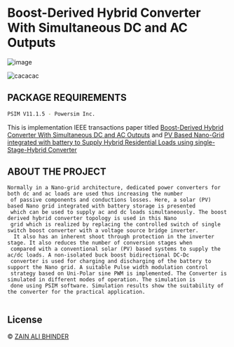 # Boost-Derived Hybrid Converter With Simultaneous DC and AC Outputs

![image](https://github.com/zainalibhinder/Boost-Derived-Hybrid-Converter-With-Simultaneous-DC-and-AC-Outputs/assets/109630795/9894c9d4-9ee6-4c77-a67f-8e7e67be8e98)

![cacacac](https://github.com/zainalibhinder/Boost-Derived-Hybrid-Converter-With-Simultaneous-DC-and-AC-Outputs/assets/109630795/5d286da4-ea78-420d-a142-6d5e350880e7)

## PACKAGE REQUIREMENTS

```bash
PSIM V11.1.5 - Powersim Inc. 
```

This is implementation IEEE transactions paper titled [Boost-Derived Hybrid Converter With Simultaneous DC and AC Outputs](https://ieeexplore.ieee.org/document/6553180?denied=)
and [PV Based Nano-Grid integrated with battery to Supply Hybrid Residential Loads using single-Stage-Hybrid Converter](https://www.researchgate.net/publication/338452475_Solar_PV_based_Nanogrid_Integrated_with_Battery_Energy_Storage_to_Supply_Hybrid_Residential_Loads_using_Single_Stage_Hybrid_Converter)

## ABOUT THE PROJECT

```
Normally in a Nano-grid architecture, dedicated power converters for both dc and ac loads are used thus increasing the number
 of passive components and conductions losses. Here, a solar (PV) based Nano grid integrated with battery storage is presented
 which can be used to supply ac and dc loads simultaneously. The boost derived hybrid converter topology is used in this Nano
 grid which is realized by replacing the controlled switch of single switch boost converter with a voltage source bridge inverter.
  It also has an inherent shoot through protection in the inverter stage. It also reduces the number of conversion stages when
 compared with a conventional solar (PV) based systems to supply the ac/dc loads. A non-isolated buck boost bidirectional DC-Dc
 converter is used for charging and discharging of the battery to support the Nano grid. A suitable Pulse width modulation control
 strategy based on Uni-Polar sine PWM is implemented. The Converter is simulated in different modes of operation. The simulation is
 done using PSIM software. Simulation results show the suitability of the converter for the practical application.
 
```



## License
&copy; 
[ZAIN ALI BHINDER](https://github.com/ZAINALIBHINDER)
